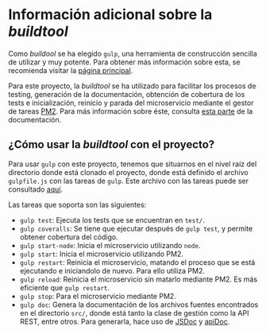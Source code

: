 # Información adicional sobre la _buildtool_

Como *buildool* se ha elegido `gulp`, una herramienta de
construcción sencilla de utilizar y muy potente. Para obtener
más información sobre esta, se recomienda visitar la [página principal](https://gulpjs.com/).

Para este proyecto, la *buildtool* se ha utilizado para facilitar los procesos
de testing, generación de la documentación, obtención de cobertura
de los tests e inicialización, reinicio y parada del microservicio
mediante el gestor de tareas [PM2](https://pm2.keymetrics.io/).
Para más información sobre éste, consulta [esta parte](https://vol0kin.github.io/Vocabulary/pm2-gestor-procesos)
de la documentación.

## ¿Cómo usar la _buildtool_ con el proyecto?

Para usar `gulp` con este proyecto, tenemos que situarnos en el
nivel raíz del directorio donde está clonado el proyecto, donde está
definido el archivo `gulpfile.js` con las tareas de `gulp`. Este archivo
con las tareas puede ser consultado [aquí](https://github.com/Vol0kin/Vocabulary/blob/master/gulpfile.js).

Las tareas que soporta son las siguientes:

* `gulp test`: Ejecuta los tests que se encuentran en `test/`.
* `gulp coveralls`: Se tiene que ejecutar después de `gulp test`, y permite
obtener cobertura del código.
* `gulp start-node`: Inicia el microservicio utilizando `node`.
* `gulp start`: Inicia el microservicio utilizando PM2.
* `gulp restart`: Reinicia el microservicio, matando el proceso que se está ejecutando
e iniciandolo de nuevo. Para ello utiliza PM2.
* `gulp reload`: Reinicia el microservicio sin matarlo mediante PM2. Es más eficiente
que `gulp restart`.
* `gulp stop`: Para el microservicio mediante PM2.
* `gulp doc`: Genera la documentación de los archivos fuentes encontrados en
el directorio `src/`, donde está tanto la clase de gestión como la API REST, entre
otros. Para generarla, hace uso de [JSDoc](https://jsdoc.app/about-getting-started.html)
y [apiDoc](https://apidocjs.com/).
